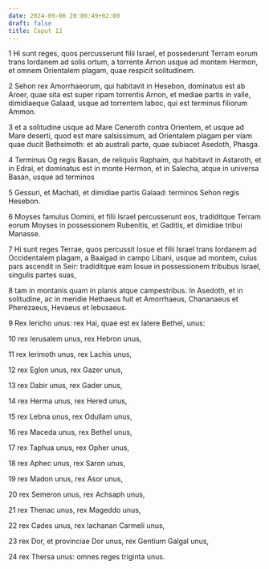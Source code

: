 ```yaml
---
date: 2024-09-06 20:00:49+02:00
draft: false
title: Caput 12
---
```





1 Hi sunt reges, quos percusserunt filii Israel, et possederunt Terram eorum trans Iordanem ad solis ortum, a torrente Arnon usque ad montem Hermon, et omnem Orientalem plagam, quae respicit solitudinem.

2 Sehon rex Amorrhaeorum, qui habitavit in Hesebon, dominatus est ab Aroer, quae sita est super ripam torrentis Arnon, et mediae partis in valle, dimidiaeque Galaad, usque ad torrentem Iaboc, qui est terminus filiorum Ammon.

3 et a solitudine usque ad Mare Ceneroth contra Orientem, et usque ad Mare deserti, quod est mare salsissimum, ad Orientalem plagam per viam quae ducit Bethsimoth: et ab australi parte, quae subiacet Asedoth, Phasga.

4 Terminus Og regis Basan, de reliquiis Raphaim, qui habitavit in Astaroth, et in Edrai, et dominatus est in monte Hermon, et in Salecha, atque in universa Basan, usque ad terminos

5 Gessuri, et Machati, et dimidiae partis Galaad: terminos Sehon regis Hesebon.

6 Moyses famulus Domini, et filii Israel percusserunt eos, tradiditque Terram eorum Moyses in possessionem Rubenitis, et Gaditis, et dimidiae tribui Manasse.

7 Hi sunt reges Terrae, quos percussit Iosue et filii Israel trans Iordanem ad Occidentalem plagam, a Baalgad in campo Libani, usque ad montem, cuius pars ascendit in Seir: tradiditque eam Iosue in possessionem tribubus Israel, singulis partes suas,

8 tam in montanis quam in planis atque campestribus. In Asedoth, et in solitudine, ac in meridie Hethaeus fuit et Amorrhaeus, Chananaeus et Pherezaeus, Hevaeus et Iebusaeus.

9 Rex Iericho unus: rex Hai, quae est ex latere Bethel, unus:

10 rex Ierusalem unus, rex Hebron unus,

11 rex Ierimoth unus, rex Lachis unus,

12 rex Eglon unus, rex Gazer unus,

13 rex Dabir unus, rex Gader unus,

14 rex Herma unus, rex Hered unus,

15 rex Lebna unus, rex Odullam unus,

16 rex Maceda unus, rex Bethel unus,

17 rex Taphua unus, rex Opher unus,

18 rex Aphec unus, rex Saron unus,

19 rex Madon unus, rex Asor unus,

20 rex Semeron unus, rex Achsaph unus,

21 rex Thenac unus, rex Mageddo unus,

22 rex Cades unus, rex Iachanan Carmeli unus,

23 rex Dor, et provinciae Dor unus, rex Gentium Galgal unus,

24 rex Thersa unus: omnes reges triginta unus.

